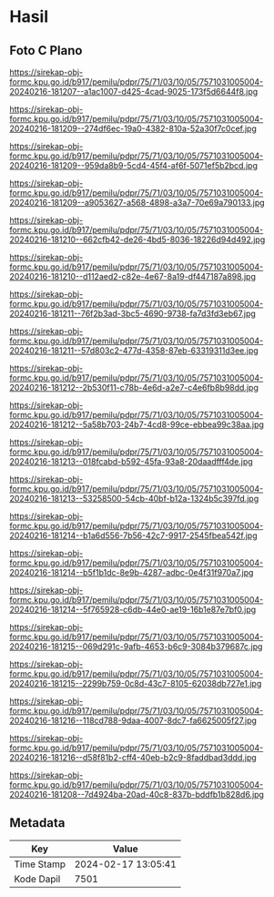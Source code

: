 # Hasil

## Foto C Plano

https://sirekap-obj-formc.kpu.go.id/b917/pemilu/pdpr/75/71/03/10/05/7571031005004-20240216-181207--a1ac1007-d425-4cad-9025-173f5d6644f8.jpg

https://sirekap-obj-formc.kpu.go.id/b917/pemilu/pdpr/75/71/03/10/05/7571031005004-20240216-181209--274df6ec-19a0-4382-810a-52a30f7c0cef.jpg

https://sirekap-obj-formc.kpu.go.id/b917/pemilu/pdpr/75/71/03/10/05/7571031005004-20240216-181209--959da8b9-5cd4-45f4-af6f-5071ef5b2bcd.jpg

https://sirekap-obj-formc.kpu.go.id/b917/pemilu/pdpr/75/71/03/10/05/7571031005004-20240216-181209--a9053627-a568-4898-a3a7-70e69a790133.jpg

https://sirekap-obj-formc.kpu.go.id/b917/pemilu/pdpr/75/71/03/10/05/7571031005004-20240216-181210--662cfb42-de26-4bd5-8036-18226d94d492.jpg

https://sirekap-obj-formc.kpu.go.id/b917/pemilu/pdpr/75/71/03/10/05/7571031005004-20240216-181210--d112aed2-c82e-4e67-8a19-df447187a898.jpg

https://sirekap-obj-formc.kpu.go.id/b917/pemilu/pdpr/75/71/03/10/05/7571031005004-20240216-181211--76f2b3ad-3bc5-4690-9738-fa7d3fd3eb67.jpg

https://sirekap-obj-formc.kpu.go.id/b917/pemilu/pdpr/75/71/03/10/05/7571031005004-20240216-181211--57d803c2-477d-4358-87eb-63319311d3ee.jpg

https://sirekap-obj-formc.kpu.go.id/b917/pemilu/pdpr/75/71/03/10/05/7571031005004-20240216-181212--2b530f11-c78b-4e6d-a2e7-c4e6fb8b98dd.jpg

https://sirekap-obj-formc.kpu.go.id/b917/pemilu/pdpr/75/71/03/10/05/7571031005004-20240216-181212--5a58b703-24b7-4cd8-99ce-ebbea99c38aa.jpg

https://sirekap-obj-formc.kpu.go.id/b917/pemilu/pdpr/75/71/03/10/05/7571031005004-20240216-181213--018fcabd-b592-45fa-93a8-20daadfff4de.jpg

https://sirekap-obj-formc.kpu.go.id/b917/pemilu/pdpr/75/71/03/10/05/7571031005004-20240216-181213--53258500-54cb-40bf-b12a-1324b5c397fd.jpg

https://sirekap-obj-formc.kpu.go.id/b917/pemilu/pdpr/75/71/03/10/05/7571031005004-20240216-181214--b1a6d556-7b56-42c7-9917-2545fbea542f.jpg

https://sirekap-obj-formc.kpu.go.id/b917/pemilu/pdpr/75/71/03/10/05/7571031005004-20240216-181214--b5f1b1dc-8e9b-4287-adbc-0e4f31f970a7.jpg

https://sirekap-obj-formc.kpu.go.id/b917/pemilu/pdpr/75/71/03/10/05/7571031005004-20240216-181214--5f765928-c6db-44e0-ae19-16b1e87e7bf0.jpg

https://sirekap-obj-formc.kpu.go.id/b917/pemilu/pdpr/75/71/03/10/05/7571031005004-20240216-181215--069d291c-9afb-4653-b6c9-3084b379687c.jpg

https://sirekap-obj-formc.kpu.go.id/b917/pemilu/pdpr/75/71/03/10/05/7571031005004-20240216-181215--2299b759-0c8d-43c7-8105-62038db727e1.jpg

https://sirekap-obj-formc.kpu.go.id/b917/pemilu/pdpr/75/71/03/10/05/7571031005004-20240216-181216--118cd788-9daa-4007-8dc7-fa6625005f27.jpg

https://sirekap-obj-formc.kpu.go.id/b917/pemilu/pdpr/75/71/03/10/05/7571031005004-20240216-181216--d58f81b2-cff4-40eb-b2c9-8faddbad3ddd.jpg

https://sirekap-obj-formc.kpu.go.id/b917/pemilu/pdpr/75/71/03/10/05/7571031005004-20240216-181208--7d4924ba-20ad-40c8-837b-bddfb1b828d6.jpg


## Metadata

| Key        | Value               |
| ---------- | ------------------- |
| Time Stamp | 2024-02-17 13:05:41 |
| Kode Dapil | 7501                |



